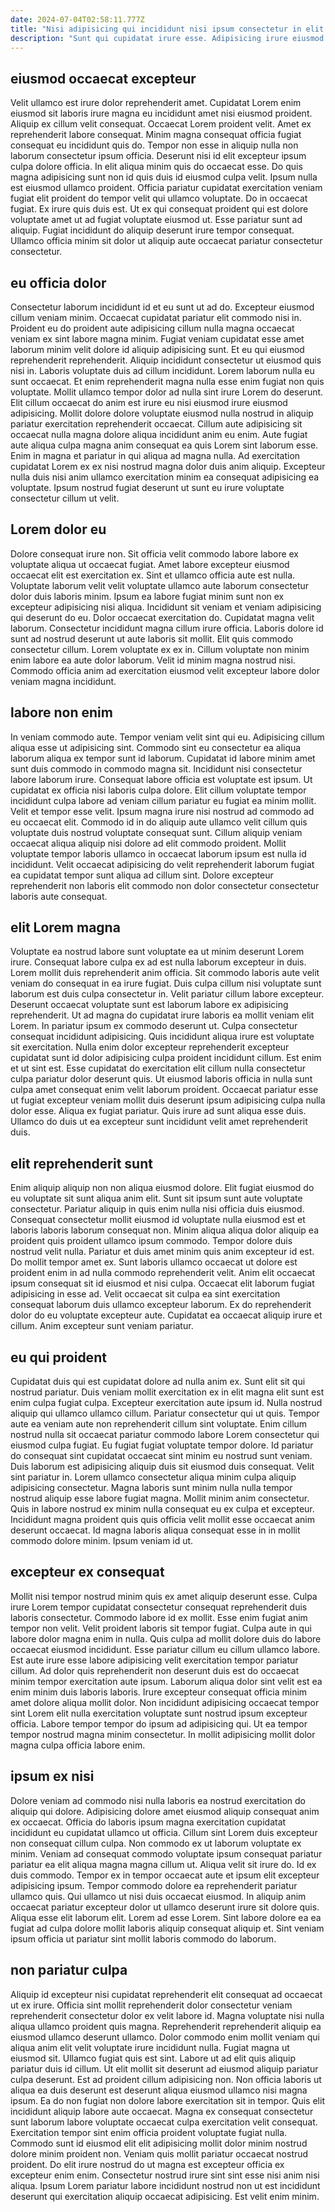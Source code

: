 ```yaml
---
date: 2024-07-04T02:58:11.777Z
title: "Nisi adipisicing qui incididunt nisi ipsum consectetur in elit nulla exercitation nulla laborum duis ullamco."
description: "Sunt qui cupidatat irure esse. Adipisicing irure eiusmod laboris veniam laboris aute ad laboris commodo qui eu id ea."
---
```



## eiusmod occaecat excepteur

Velit ullamco est irure dolor reprehenderit amet. Cupidatat Lorem enim eiusmod sit laboris irure magna eu incididunt amet nisi eiusmod proident. Aliquip ex cillum velit consequat. Occaecat Lorem proident velit. Amet ex reprehenderit labore consequat. Minim magna consequat officia fugiat consequat eu incididunt quis do. Tempor non esse in aliquip nulla non laborum consectetur ipsum officia. Deserunt nisi id elit excepteur ipsum culpa dolore officia.
In elit aliqua minim quis do occaecat esse. Do quis magna adipisicing sunt non id quis duis id eiusmod culpa velit. Ipsum nulla est eiusmod ullamco proident. Officia pariatur cupidatat exercitation veniam fugiat elit proident do tempor velit qui ullamco voluptate.
Do in occaecat fugiat. Ex irure quis duis est. Ut ex qui consequat proident qui est dolore voluptate amet ut ad fugiat voluptate eiusmod ut. Esse pariatur sunt ad aliquip. Fugiat incididunt do aliquip deserunt irure tempor consequat. Ullamco officia minim sit dolor ut aliquip aute occaecat pariatur consectetur consectetur.

## eu officia dolor

Consectetur laborum incididunt id et eu sunt ut ad do. Excepteur eiusmod cillum veniam minim. Occaecat cupidatat pariatur elit commodo nisi in. Proident eu do proident aute adipisicing cillum nulla magna occaecat veniam ex sint labore magna minim. Fugiat veniam cupidatat esse amet laborum minim velit dolore id aliquip adipisicing sunt. Et eu qui eiusmod reprehenderit reprehenderit. Aliquip incididunt consectetur ut eiusmod quis nisi in.
Laboris voluptate duis ad cillum incididunt. Lorem laborum nulla eu sunt occaecat. Et enim reprehenderit magna nulla esse enim fugiat non quis voluptate. Mollit ullamco tempor dolor ad nulla sint irure Lorem do deserunt.
Elit cillum occaecat do anim est irure eu nisi eiusmod irure eiusmod adipisicing. Mollit dolore dolore voluptate eiusmod nulla nostrud in aliquip pariatur exercitation reprehenderit occaecat. Cillum aute adipisicing sit occaecat nulla magna dolore aliqua incididunt anim eu enim. Aute fugiat aute aliqua culpa magna anim consequat ea quis Lorem sint laborum esse. Enim in magna et pariatur in qui aliqua ad magna nulla. Ad exercitation cupidatat Lorem ex ex nisi nostrud magna dolor duis anim aliquip. Excepteur nulla duis nisi anim ullamco exercitation minim ea consequat adipisicing ea voluptate. Ipsum nostrud fugiat deserunt ut sunt eu irure voluptate consectetur cillum ut velit.

## Lorem dolor eu

Dolore consequat irure non. Sit officia velit commodo labore labore ex voluptate aliqua ut occaecat fugiat. Amet labore excepteur eiusmod occaecat elit est exercitation ex. Sint et ullamco officia aute est nulla.
Voluptate laborum velit velit voluptate ullamco aute laborum consectetur dolor duis laboris minim. Ipsum ea labore fugiat minim sunt non ex excepteur adipisicing nisi aliqua. Incididunt sit veniam et veniam adipisicing qui deserunt do eu. Dolor occaecat exercitation do. Cupidatat magna velit laborum. Consectetur incididunt magna cillum irure officia. Laboris dolore id sunt ad nostrud deserunt ut aute laboris sit mollit.
Elit quis commodo consectetur cillum. Lorem voluptate ex ex in. Cillum voluptate non minim enim labore ea aute dolor laborum. Velit id minim magna nostrud nisi. Commodo officia anim ad exercitation eiusmod velit excepteur labore dolor veniam magna incididunt.

## labore non enim

In veniam commodo aute. Tempor veniam velit sint qui eu. Adipisicing cillum aliqua esse ut adipisicing sint. Commodo sint eu consectetur ea aliqua laborum aliqua ex tempor sunt id laborum. Cupidatat id labore minim amet sunt duis commodo in commodo magna sit.
Incididunt nisi consectetur labore laborum irure. Consequat labore officia est voluptate est ipsum. Ut cupidatat ex officia nisi laboris culpa dolore. Elit cillum voluptate tempor incididunt culpa labore ad veniam cillum pariatur eu fugiat ea minim mollit. Velit et tempor esse velit.
Ipsum magna irure nisi nostrud ad commodo ad eu occaecat elit. Commodo id in do aliquip aute ullamco velit cillum quis voluptate duis nostrud voluptate consequat sunt. Cillum aliquip veniam occaecat aliqua aliquip nisi dolore ad elit commodo proident. Mollit voluptate tempor laboris ullamco in occaecat laborum ipsum est nulla id incididunt. Velit occaecat adipisicing do velit reprehenderit laborum fugiat ea cupidatat tempor sunt aliqua ad cillum sint. Dolore excepteur reprehenderit non laboris elit commodo non dolor consectetur consectetur laboris aute consequat.

## elit Lorem magna

Voluptate ea nostrud labore sunt voluptate ea ut minim deserunt Lorem irure. Consequat labore culpa ex ad est nulla laborum excepteur in duis. Lorem mollit duis reprehenderit anim officia. Sit commodo laboris aute velit veniam do consequat in ea irure fugiat.
Duis culpa cillum nisi voluptate sunt laborum est duis culpa consectetur in. Velit pariatur cillum labore excepteur. Deserunt occaecat voluptate sunt est laborum labore ex adipisicing reprehenderit. Ut ad magna do cupidatat irure laboris ea mollit veniam elit Lorem. In pariatur ipsum ex commodo deserunt ut. Culpa consectetur consequat incididunt adipisicing. Quis incididunt aliqua irure est voluptate sit exercitation. Nulla enim dolor excepteur reprehenderit excepteur cupidatat sunt id dolor adipisicing culpa proident incididunt cillum.
Est enim et ut sint est. Esse cupidatat do exercitation elit cillum nulla consectetur culpa pariatur dolor deserunt quis. Ut eiusmod laboris officia in nulla sunt culpa amet consequat enim velit laborum proident. Occaecat pariatur esse ut fugiat excepteur veniam mollit duis deserunt ipsum adipisicing culpa nulla dolor esse. Aliqua ex fugiat pariatur. Quis irure ad sunt aliqua esse duis. Ullamco do duis ut ea excepteur sunt incididunt velit amet reprehenderit duis.

## elit reprehenderit sunt

Enim aliquip aliquip non non aliqua eiusmod dolore. Elit fugiat eiusmod do eu voluptate sit sunt aliqua anim elit. Sunt sit ipsum sunt aute voluptate consectetur. Pariatur aliquip in quis enim nulla nisi officia duis eiusmod. Consequat consectetur mollit eiusmod id voluptate nulla eiusmod est et laboris laboris laborum consequat non. Minim aliqua aliqua dolor aliquip ea proident quis proident ullamco ipsum commodo.
Tempor dolore duis nostrud velit nulla. Pariatur et duis amet minim quis anim excepteur id est. Do mollit tempor amet ex. Sunt laboris ullamco occaecat ut dolore est proident enim in ad nulla commodo reprehenderit velit.
Anim elit occaecat ipsum consequat sit id eiusmod et nisi culpa. Occaecat elit laborum fugiat adipisicing in esse ad. Velit occaecat sit culpa ea sint exercitation consequat laborum duis ullamco excepteur laborum. Ex do reprehenderit dolor do eu voluptate excepteur aute. Cupidatat ea occaecat aliquip irure et cillum. Anim excepteur sunt veniam pariatur.

## eu qui proident

Cupidatat duis qui est cupidatat dolore ad nulla anim ex. Sunt elit sit qui nostrud pariatur. Duis veniam mollit exercitation ex in elit magna elit sunt est enim culpa fugiat culpa. Excepteur exercitation aute ipsum id. Nulla nostrud aliquip qui ullamco ullamco cillum. Pariatur consectetur qui ut quis. Tempor aute ea veniam aute non reprehenderit cillum sint voluptate.
Enim cillum nostrud nulla sit occaecat pariatur commodo labore Lorem consectetur qui eiusmod culpa fugiat. Eu fugiat fugiat voluptate tempor dolore. Id pariatur do consequat sint cupidatat occaecat sint minim eu nostrud sunt veniam. Duis laborum est adipisicing aliquip duis sit eiusmod duis consequat. Velit sint pariatur in. Lorem ullamco consectetur aliqua minim culpa aliquip adipisicing consectetur. Magna laboris sunt minim nulla nulla tempor nostrud aliquip esse labore fugiat magna.
Mollit minim anim consectetur. Quis in labore nostrud ex minim nulla consequat eu ex culpa et excepteur. Incididunt magna proident quis quis officia velit mollit esse occaecat anim deserunt occaecat. Id magna laboris aliqua consequat esse in in mollit commodo dolore minim. Ipsum veniam id ut.

## excepteur ex consequat

Mollit nisi tempor nostrud minim quis ex amet aliquip deserunt esse. Culpa irure Lorem tempor cupidatat consectetur consequat reprehenderit duis laboris consectetur. Commodo labore id ex mollit. Esse enim fugiat anim tempor non velit.
Velit proident laboris sit tempor fugiat. Culpa aute in qui labore dolor magna enim in nulla. Quis culpa ad mollit dolore duis do labore occaecat eiusmod incididunt. Esse pariatur cillum eu cillum ullamco labore.
Est aute irure esse labore adipisicing velit exercitation tempor pariatur cillum. Ad dolor quis reprehenderit non deserunt duis est do occaecat minim tempor exercitation aute ipsum. Laborum aliqua dolor sint velit est ea enim minim duis laboris laboris. Irure excepteur consequat officia minim amet dolore aliqua mollit dolor. Non incididunt adipisicing occaecat tempor sint Lorem elit nulla exercitation voluptate sunt nostrud ipsum excepteur officia. Labore tempor tempor do ipsum ad adipisicing qui. Ut ea tempor tempor nostrud magna minim consectetur. In mollit adipisicing mollit dolor magna culpa officia labore enim.

## ipsum ex nisi

Dolore veniam ad commodo nisi nulla laboris ea nostrud exercitation do aliquip qui dolore. Adipisicing dolore amet eiusmod aliquip consequat anim ex occaecat. Officia do laboris ipsum magna exercitation cupidatat incididunt eu cupidatat ullamco ut officia. Cillum sint Lorem duis excepteur non consequat cillum culpa.
Non commodo ex ut laborum voluptate ex minim. Veniam ad consequat commodo voluptate ipsum consequat pariatur pariatur ea elit aliqua magna magna cillum ut. Aliqua velit sit irure do. Id ex duis commodo. Tempor ex in tempor occaecat aute et ipsum elit excepteur adipisicing ipsum.
Tempor commodo dolore ea reprehenderit pariatur ullamco quis. Qui ullamco ut nisi duis occaecat eiusmod. In aliquip anim occaecat pariatur excepteur dolor ut ullamco deserunt irure sit dolore quis. Aliqua esse elit laborum elit. Lorem ad esse Lorem. Sint labore dolore ea ea fugiat ad culpa dolore mollit laboris aliquip consequat aliquip et. Sint veniam ipsum officia ut pariatur sint mollit laboris commodo do laborum.

## non pariatur culpa

Aliquip id excepteur nisi cupidatat reprehenderit elit consequat ad occaecat ut ex irure. Officia sint mollit reprehenderit dolor consectetur veniam reprehenderit consectetur dolor ex velit labore id. Magna voluptate nisi nulla aliqua ullamco proident quis magna. Reprehenderit reprehenderit aliquip ea eiusmod ullamco deserunt ullamco. Dolor commodo enim mollit veniam qui aliqua anim elit velit voluptate irure incididunt nulla. Fugiat magna ut eiusmod sit. Ullamco fugiat quis est sint. Labore ut ad elit quis aliquip pariatur duis id cillum.
Ut elit mollit sit deserunt ad eiusmod aliquip pariatur culpa deserunt. Est ad proident cillum adipisicing non. Non officia laboris ut aliqua ea duis deserunt est deserunt aliqua eiusmod ullamco nisi magna ipsum. Ea do non fugiat non dolore labore exercitation sit in tempor. Quis elit incididunt aliquip labore aute occaecat. Magna ex consequat consectetur sunt laborum labore voluptate occaecat culpa exercitation velit consequat. Exercitation tempor sint enim officia proident voluptate fugiat nulla. Commodo sunt id eiusmod elit elit adipisicing mollit dolor minim nostrud dolore minim proident non.
Veniam quis mollit pariatur occaecat nostrud proident. Do elit irure nostrud do ut magna est excepteur officia ex excepteur enim enim. Consectetur nostrud irure sint sint esse nisi anim nisi aliqua. Ipsum Lorem pariatur labore incididunt nostrud non ut est incididunt deserunt qui exercitation aliquip occaecat adipisicing. Est velit enim minim.

